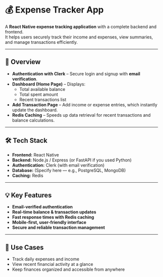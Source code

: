 # 💰 Expense Tracker App

A **React Native expense tracking application** with a complete backend and frontend.  
It helps users securely track their income and expenses, view summaries, and manage transactions efficiently.

---

## 🚀 Overview
- **Authentication with Clerk** – Secure login and signup with **email verification**.
- **Dashboard (Home Page)** – Displays:
  - Total available balance
  - Total spent amount
  - Recent transactions list
- **Add Transaction Page** – Add income or expense entries, which instantly update the dashboard.
- **Redis Caching** – Speeds up data retrieval for recent transactions and balance calculations.

---

## 🛠 Tech Stack
- **Frontend:** React Native
- **Backend:** Node.js / Express (or FastAPI if you used Python)
- **Authentication:** Clerk (with email verification)
- **Database:** (Specify here — e.g., PostgreSQL, MongoDB)
- **Caching:** Redis

---

## 💡 Key Features
- **Email-verified authentication**
- **Real-time balance & transaction updates**
- **Fast response times with Redis caching**
- **Mobile-first, user-friendly interface**
- **Secure and reliable transaction management**

---

## 📌 Use Cases
- Track daily expenses and income
- View recent financial activity at a glance
- Keep finances organized and accessible from anywhere
